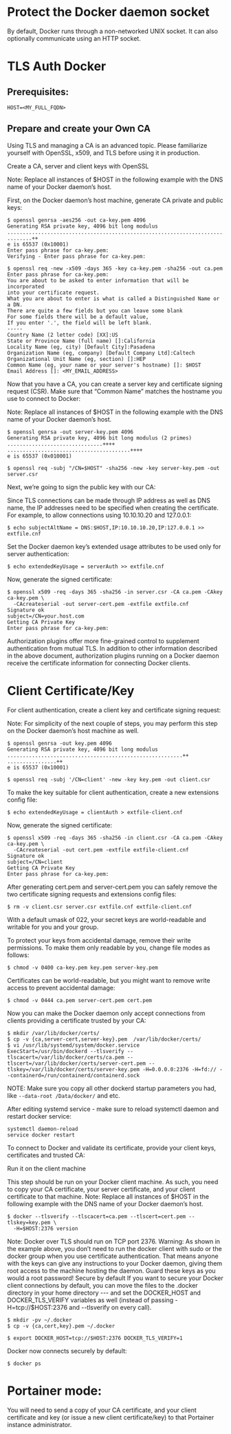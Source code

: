 # Protect the Docker daemon socket
By default, Docker runs through a non-networked UNIX socket. It can also optionally communicate using an HTTP socket.

# TLS Auth Docker
## Prerequisites:

```
HOST=<MY_FULL_FQDN>
```

## Prepare and create your Own CA
Using TLS and managing a CA is an advanced topic. Please familiarize yourself with OpenSSL, x509, and TLS before using it in production.

Create a CA, server and client keys with OpenSSL

Note: Replace all instances of $HOST in the following example with the DNS name of your Docker daemon’s host.

First, on the Docker daemon’s host machine, generate CA private and public keys:
```
$ openssl genrsa -aes256 -out ca-key.pem 4096
Generating RSA private key, 4096 bit long modulus
............................................................................................................................................................................................++
........++
e is 65537 (0x10001)
Enter pass phrase for ca-key.pem:
Verifying - Enter pass phrase for ca-key.pem:
```

```
$ openssl req -new -x509 -days 365 -key ca-key.pem -sha256 -out ca.pem
Enter pass phrase for ca-key.pem:
You are about to be asked to enter information that will be incorporated
into your certificate request.
What you are about to enter is what is called a Distinguished Name or a DN.
There are quite a few fields but you can leave some blank
For some fields there will be a default value,
If you enter '.', the field will be left blank.
-----
Country Name (2 letter code) [XX]:US
State or Province Name (full name) []:California
Locality Name (eg, city) [Default City]:Pasadena
Organization Name (eg, company) [Default Company Ltd]:Caltech
Organizational Unit Name (eg, section) []:HEP
Common Name (eg, your name or your server's hostname) []: $HOST
Email Address []: <MY_EMAIL_ADDRESS>
```
Now that you have a CA, you can create a server key and certificate signing request (CSR). Make sure that “Common Name” matches the hostname you use to connect to Docker:

Note: Replace all instances of $HOST in the following example with the DNS name of your Docker daemon’s host.
```
$ openssl genrsa -out server-key.pem 4096
Generating RSA private key, 4096 bit long modulus (2 primes)
...............................++++
........................................++++
e is 65537 (0x010001)
```

```
$ openssl req -subj "/CN=$HOST" -sha256 -new -key server-key.pem -out server.csr
```
Next, we’re going to sign the public key with our CA:

Since TLS connections can be made through IP address as well as DNS name, the IP addresses need to be specified when creating the certificate. For example, to allow connections using 10.10.10.20 and 127.0.0.1:

```
$ echo subjectAltName = DNS:$HOST,IP:10.10.10.20,IP:127.0.0.1 >> extfile.cnf
```
Set the Docker daemon key’s extended usage attributes to be used only for server authentication:
```
$ echo extendedKeyUsage = serverAuth >> extfile.cnf
```
Now, generate the signed certificate:
```
$ openssl x509 -req -days 365 -sha256 -in server.csr -CA ca.pem -CAkey ca-key.pem \
  -CAcreateserial -out server-cert.pem -extfile extfile.cnf
Signature ok
subject=/CN=your.host.com
Getting CA Private Key
Enter pass phrase for ca-key.pem:
```
Authorization plugins offer more fine-grained control to supplement authentication from mutual TLS. In addition to other information described in the above document, authorization plugins running on a Docker daemon receive the certificate information for connecting Docker clients.

# Client Certificate/Key

For client authentication, create a client key and certificate signing request:

Note: For simplicity of the next couple of steps, you may perform this step on the Docker daemon’s host machine as well.
```
$ openssl genrsa -out key.pem 4096
Generating RSA private key, 4096 bit long modulus
.........................................................++
................++
e is 65537 (0x10001)
```
```
$ openssl req -subj '/CN=client' -new -key key.pem -out client.csr
```
To make the key suitable for client authentication, create a new extensions config file:
```
$ echo extendedKeyUsage = clientAuth > extfile-client.cnf
```
Now, generate the signed certificate:
```
$ openssl x509 -req -days 365 -sha256 -in client.csr -CA ca.pem -CAkey ca-key.pem \
  -CAcreateserial -out cert.pem -extfile extfile-client.cnf
Signature ok
subject=/CN=client
Getting CA Private Key
Enter pass phrase for ca-key.pem:
```
After generating cert.pem and server-cert.pem you can safely remove the two certificate signing requests and extensions config files:
```
$ rm -v client.csr server.csr extfile.cnf extfile-client.cnf
```
With a default umask of 022, your secret keys are world-readable and writable for you and your group.

To protect your keys from accidental damage, remove their write permissions. To make them only readable by you, change file modes as follows:
```
$ chmod -v 0400 ca-key.pem key.pem server-key.pem
```
Certificates can be world-readable, but you might want to remove write access to prevent accidental damage:
```
$ chmod -v 0444 ca.pem server-cert.pem cert.pem
```
Now you can make the Docker daemon only accept connections from clients providing a certificate trusted by your CA:

```
$ mkdir /var/lib/docker/certs/
$ cp -v {ca,server-cert,server-key}.pem  /var/lib/docker/certs/
$ vi /usr/lib/systemd/system/docker.service
ExecStart=/usr/bin/dockerd --tlsverify --tlscacert=/var/lib/docker/certs/ca.pem --tlscert=/var/lib/docker/certs/server-cert.pem --tlskey=/var/lib/docker/certs/server-key.pem -H=0.0.0.0:2376 -H=fd:// --containerd=/run/containerd/containerd.sock
```
NOTE: Make sure you copy all other dockerd startup parameters you had, like `--data-root /Data/docker/` and etc.

After editing systemd service - make sure to reload systemctl daemon and restart docker service:
```
systemctl daemon-reload
service docker restart
```

To connect to Docker and validate its certificate, provide your client keys, certificates and trusted CA:

Run it on the client machine

This step should be run on your Docker client machine. As such, you need to copy your CA certificate, your server certificate, and your client certificate to that machine.
Note: Replace all instances of $HOST in the following example with the DNS name of your Docker daemon’s host.
```
$ docker --tlsverify --tlscacert=ca.pem --tlscert=cert.pem --tlskey=key.pem \
  -H=$HOST:2376 version
```
Note: Docker over TLS should run on TCP port 2376.
Warning: As shown in the example above, you don’t need to run the docker client with sudo or the docker group when you use certificate authentication. That means anyone with the keys can give any instructions to your Docker daemon, giving them root access to the machine hosting the daemon. Guard these keys as you would a root password!
Secure by default
If you want to secure your Docker client connections by default, you can move the files to the .docker directory in your home directory --- and set the DOCKER_HOST and DOCKER_TLS_VERIFY variables as well (instead of passing -H=tcp://$HOST:2376 and --tlsverify on every call).
```
$ mkdir -pv ~/.docker
$ cp -v {ca,cert,key}.pem ~/.docker
```
```
$ export DOCKER_HOST=tcp://$HOST:2376 DOCKER_TLS_VERIFY=1
```
Docker now connects securely by default:
```
$ docker ps
```

# Portainer mode:
You will need to send a copy of your CA certificate, and your client certificate and key (or issue a new client certificate/key) to that Portainer instance administrator.


